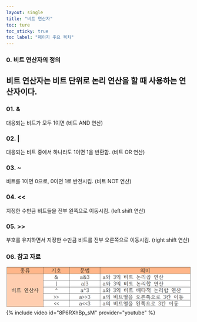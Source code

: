```yaml
---
layout: single
title: "비트 연산자"
toc: ture
toc_sticky: true
toc label: "페이지 주요 목차"
---
```

### 0. 비트 연산자의 정의
비트 연산자는 비트 단위로 논리 연산을 할 때 사용하는 연산자이다.
---
### 01. &
대응되는 비트가 모두 1이면 (비트 AND 연산)

### 02. |	
대응되는 비트 중에서 하나라도 1이면 1을 반환함. (비트 OR 연산)

### 03. ~	
비트를 1이면 0으로, 0이면 1로 반전시킴. (비트 NOT 연산)

### 04. <<	
지정한 수만큼 비트들을 전부 왼쪽으로 이동시킴. (left shift 연산)
### 05. >>	
부호를 유지하면서 지정한 수만큼 비트를 전부 오른쪽으로 이동시킴. (right shift 연산)

### 06. 참고 자료
![bitwise operator](/assets/images/9946.png)
{% include video id="8P6RXhBp_sM" provider="youtube" %}
